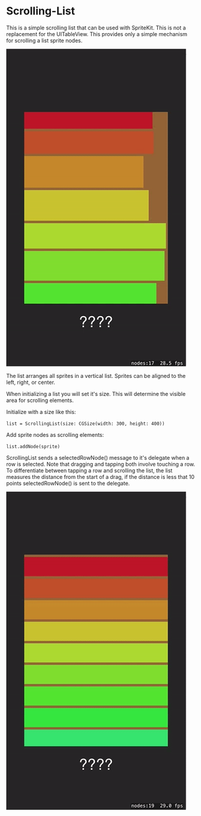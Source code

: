 # Scrolling-List

This is a simple scrolling list that can be used with SpriteKit. 
This is not a replacement for the UITableView. This provides 
only a simple mechanism for scrolling a list sprite nodes. 

![screenshot-2.gif](screenshot-2.gif)
 
The list arranges all sprites in a vertical list. Sprites 
can be aligned to the left, right, or center. 
 
When initializing a list you will set it's size. This will 
determine the visible area for scrolling elements. 
 
Initialize with a size like this: 
 
    list = ScrollingList(size: CGSize(width: 300, height: 400))
 
Add sprite nodes as scrolling elements: 
 
    list.addNode(sprite)
 
ScrollingList sends a selectedRowNode() message to it's delegate when a row is selected. 
Note that dragging and tapping both involve touching a row. To differentiate between 
tapping a row and scrolling the list, the list measures the distance from the start of a drag, 
if the distance is less that 10 points selectedRowNode() is sent to the delegate.

![screenshot.gif](screenshot.gif)
